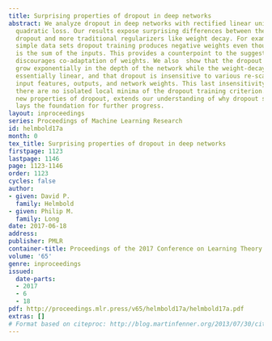 ```yaml
---
title: Surprising properties of dropout in deep networks
abstract: We analyze dropout in deep networks with rectified linear units and the
  quadratic loss. Our results expose surprising differences between the behavior of
  dropout and more traditional regularizers like weight decay. For example, on some
  simple data sets dropout training produces negative weights even though the output
  is the sum of the inputs. This provides a counterpoint to the suggestion that dropout
  discourages co-adaptation of weights. We also  show that the dropout penalty can
  grow exponentially in the depth of the network while the weight-decay penalty remains
  essentially linear, and that dropout is insensitive to various re-scalings of the
  input features, outputs, and network weights. This last insensitivity implies that
  there are no isolated local minima of the dropout training criterion. Our work uncovers
  new properties of dropout, extends our understanding of why dropout succeeds, and
  lays the foundation for further progress.
layout: inproceedings
series: Proceedings of Machine Learning Research
id: helmbold17a
month: 0
tex_title: Surprising properties of dropout in deep networks
firstpage: 1123
lastpage: 1146
page: 1123-1146
order: 1123
cycles: false
author:
- given: David P.
  family: Helmbold
- given: Philip M.
  family: Long
date: 2017-06-18
address: 
publisher: PMLR
container-title: Proceedings of the 2017 Conference on Learning Theory
volume: '65'
genre: inproceedings
issued:
  date-parts:
  - 2017
  - 6
  - 18
pdf: http://proceedings.mlr.press/v65/helmbold17a/helmbold17a.pdf
extras: []
# Format based on citeproc: http://blog.martinfenner.org/2013/07/30/citeproc-yaml-for-bibliographies/
---
```

